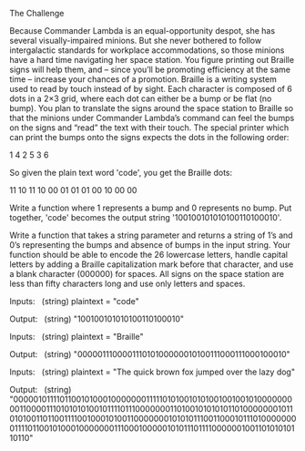 The Challenge

Because Commander Lambda is an equal-opportunity despot, she has several visually-impaired minions. But she never bothered to follow intergalactic standards for workplace accommodations, so those minions have a hard time navigating her space station. You figure printing out Braille signs will help them, and – since you’ll be promoting efficiency at the same time – increase your chances of a promotion. Braille is a writing system used to read by touch instead of by sight. Each character is composed of 6 dots in a 2×3 grid, where each dot can either be a bump or be flat (no bump). You plan to translate the signs around the space station to Braille so that the minions under Commander Lambda’s command can feel the bumps on the signs and “read” the text with their touch. The special printer which can print the bumps onto the signs expects the dots in the following order:

1 4
2 5
3 6

So given the plain text word 'code', you get the Braille dots:

11 10 11 10
00 01 01 01
00 10 00 00

Write a function where 1 represents a bump and 0 represents no bump. Put together, 'code' becomes the output string '100100101010100110100010'.

Write a function that takes a string parameter and returns a string of 1’s and 0’s representing the bumps and absence of bumps in the input string. Your function should be able to encode the 26 lowercase letters, handle capital letters by adding a Braille capitalization mark before that character, and use a blank character (000000) for spaces. All signs on the space station are less than fifty characters long and use only letters and spaces.

Inputs:
  (string) plaintext = "code"

Output:
  (string) "100100101010100110100010"

Inputs:
  (string) plaintext = "Braille"

Output:
  (string) "000001110000111010100000010100111000111000100010"

Inputs:
  (string) plaintext = "The quick brown fox jumped over the lazy dog"

Output:
  (string) "000001011110110010100010000000111110101001010100100100101000000000110000111010101010010111101110000000110100101010101101000000010110101001101100111100100010100110000000101010111001100010111010000000011110110010100010000000111000100000101011101111000000100110101010110110"
